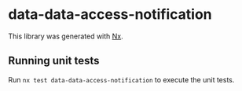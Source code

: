 # data-data-access-notification

This library was generated with [Nx](https://nx.dev).

## Running unit tests

Run `nx test data-data-access-notification` to execute the unit tests.
